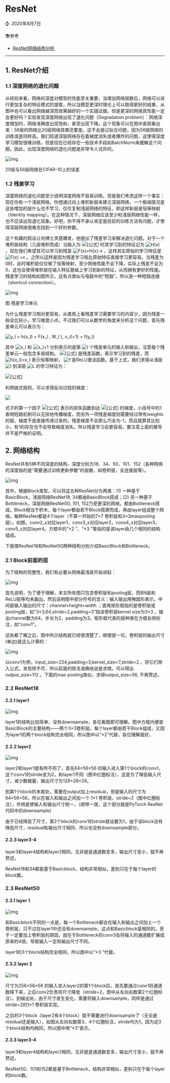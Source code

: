 # ResNet

⌚️: 2020年8月7日

📚参考

- [ResNet网络结构分析](https://zhuanlan.zhihu.com/p/79378841)

---

## 1. ResNet介绍

### **1.1 深度网络的退化问题**

从经验来看，网络的深度对模型的性能至关重要，当增加网络层数后，网络可以进行更加复杂的特征模式的提取，所以当模型更深时理论上可以取得更好的结果，从图中也可以看出网络越深而效果越好的一个实践证据。但是更深的网络其性能一定会更好吗？实验发现深度网络出现了退化问题（Degradation problem）：网络深度增加时，网络准确度出现饱和，甚至出现下降。这个现象可以在图中直观看出来：56层的网络比20层网络效果还要差。这不会是过拟合问题，因为56层网络的训练误差同样高。我们知道深层网络存在着梯度消失或者爆炸的问题，这使得深度学习模型很难训练。但是现在已经存在一些技术手段如BatchNorm来缓解这个问题。因此，出现深度网络的退化问题是非常令人诧异的。



![img](imgs/v2-dcf5688dad675cbe8fb8be243af5e1fd_720w.png)

 20层与56层网络在CIFAR-10上的误差

### **1.2 残差学习**

深度网络的退化问题至少说明深度网络不容易训练。但是我们考虑这样一个事实：现在你有一个浅层网络，你想通过向上堆积新层来建立深层网络，一个极端情况是这些增加的层什么也不学习，仅仅复制浅层网络的特征，即这样新层是恒等映射（Identity mapping）。在这种情况下，深层网络应该至少和浅层网络性能一样，也不应该出现退化现象。好吧，你不得不承认肯定是目前的训练方法有问题，才使得深层网络很难去找到一个好的参数。

这个有趣的假设让何博士灵感爆发，他提出了残差学习来解决退化问题。对于一个堆积层结构（几层堆积而成）当输入为 ![[公式]](https://www.zhihu.com/equation?tex=x) 时其学习到的特征记为 ![H(x)](https://www.zhihu.com/equation?tex=H%28x%29) ，现在我们希望其可以学习到残差 ![F(x)=H(x)-x](https://www.zhihu.com/equation?tex=F%28x%29%3DH%28x%29-x) ，这样其实原始的学习特征是 ![F(x) +x](https://www.zhihu.com/equation?tex=F%28x%29%2Bx) 。之所以这样是因为残差学习相比原始特征直接学习更容易。当残差为0时，此时堆积层仅仅做了恒等映射，至少网络性能不会下降，实际上残差不会为0，这也会使得堆积层在输入特征基础上学习到新的特征，从而拥有更好的性能。残差学习的结构如图所示。这有点类似与电路中的“短路”，所以是一种短路连接（shortcut connection）。



![img](imgs/v2-252e6d9979a2a91c2d3033b9b73eb69f_720w.png)

图 残差学习单元



为什么残差学习相对更容易，从直观上看残差学习需要学习的内容少，因为残差一般会比较小，学习难度小点。不过我们可以从数学的角度来分析这个问题，首先残差单元可以表示为：

![y_l = h(x_l) + F(x_l , W_l ), x_{l+1} = f(y_l)](https://www.zhihu.com/equation?tex=%5Cbegin%7Balign%7D+%26+%7B%7By%7D_%7Bl%7D%7D%3Dh%28%7B%7Bx%7D_%7Bl%7D%7D%29%2BF%28%7B%7Bx%7D_%7Bl%7D%7D%2C%7B%7BW%7D_%7Bl%7D%7D%29+%5C%5C+%26+%7B%7Bx%7D_%7Bl%2B1%7D%7D%3Df%28%7B%7By%7D_%7Bl%7D%7D%29+%5C%5C+%5Cend%7Balign%7D+)

其中 ![x_l](https://www.zhihu.com/equation?tex=x_%7Bl%7D) 和 ![x_l+1](https://www.zhihu.com/equation?tex=x_%7Bl%2B1%7D) 分别表示的是第 ![l](https://www.zhihu.com/equation?tex=l) 个残差单元的输入和输出，注意每个残差单元一般包含多层结构。 ![[公式]](https://www.zhihu.com/equation?tex=F) 是残差函数，表示学习到的残差，而 ![h(x_l)=x_l](https://www.zhihu.com/equation?tex=h%28x_%7Bl%7D%29%3Dx_%7Bl%7D) 表示恒等映射， ![f](https://www.zhihu.com/equation?tex=f) 是ReLU激活函数。基于上式，我们求得从浅层 ![l](https://www.zhihu.com/equation?tex=l) 到深层 ![L](https://www.zhihu.com/equation?tex=L) 的学习特征为：

![[公式]](https://www.zhihu.com/equation?tex=%7B%7Bx%7D_%7BL%7D%7D%3D%7B%7Bx%7D_%7Bl%7D%7D%2B%5Csum%5Climits_%7Bi%3Dl%7D%5E%7BL-1%7D%7BF%28%7B%7Bx%7D_%7Bi%7D%7D%7D%2C%7B%7BW%7D_%7Bi%7D%7D%29)

利用链式规则，可以求得反向过程的梯度：

![](imgs/020a.png)



式子的第一个因子 ![[公式]](https://www.zhihu.com/equation?tex=%5Cfrac%7B%5Cpartial+loss%7D%7B%5Cpartial+%7B%7Bx%7D_%7BL%7D%7D%7D) 表示的损失函数到达 ![[公式]](https://www.zhihu.com/equation?tex=L) 的梯度，小括号中的1表明短路机制可以无损地传播梯度，而另外一项残差梯度则需要经过带有weights的层，梯度不是直接传递过来的。残差梯度不会那么巧全为-1，而且就算其比较小，有1的存在也不会导致梯度消失。所以残差学习会更容易。要注意上面的推导并不是严格的证明。

## 2. 网络结构

ResNet共有5种不同深度的结构，深度分别为18、34、50、101、152（各种网络的深度指的是“需要通过训练更新参数”的层数，如卷积层，全连接层等）。



![img](imgs/v2-763773acb7949d52c2a1fdd410dd8cf2_720w.png)

其中，根据Block类型，可以将这五种ResNet分为两类：(1) 一种基于BasicBlock，浅层网络ResNet18, 34都由BasicBlock搭成；(2) 另一种基于Bottleneck，深层网络ResNet50, 101, 152乃至更深的网络，都由Bottleneck搭成。Block相当于积木，每个layer都由若干Block搭建而成，再由layer组成整个网络。每种ResNet都是4个layer（不算一开始的7×7 卷积层和3×3maxpooling层）。如图，conv2_x对应layer1，conv3_x对应layer2，conv4_x对应layer3，conv5_x对应layer4。方框中的“×2 ”、“×3 ”等指的是该layer由几个相同的结构组成。

下面借ResNet18和ResNet50两种结构分别介绍BasicBlock和Bottleneck。

### 2.1 Block前面的层

为了结构的完整性，我们有必要从网络最浅层开始讲起：

![img](imgs/v2-0ec10dcf31aded374852e330d9d5f091_720w.png)

首先说明，为了便于理解，本文所有图只包含卷积层和pooling层，而BN层和ReLU层等均未画出。然后说明图中部分符号的含义：输入输出用椭圆形表示，中间是输入输出的尺寸：channel×height×width ；直角矩形框指的是卷积层或pooling层，如“3×3,64,stride=2,padding=3”指该卷积层kernel size为3×3 ，输出channel数为64，步长为2，padding为3。矩形框代表的层种类在方框右侧标注，如“conv1”。

这些都了解之后，图中所示结构就已经很清楚了，顺便提一句，卷积层的输出尺寸(单边)是这么计算的：

![img](imgs/v2-0c2b3a13b71dec4dba9404e2a2486e48_720w.png)

以conv1为例，input_size=224,padding=3,kernel_size=7,stride=2 。将它们带入公式，发现除不尽，所以前面的除法准确地说是求商。可以得出output_size=112 。下面的max pooling类似，求得output_size=56, 不再赘述。



### 2.2 ResNet18

#### 2.2.1 layer1

![img](imgs/v2-b131b09f4926d5a68f7dffc972f4bee2_720w.png)

layer1的结构比较简单，没有downsample，各位看图即可理解。图中方框内便是BasicBlock的主要结构——两个3×3卷积层。每个layer都由若干Block组成，又因为layer1的两个block结构完全相同，所以图中以“×2”代替，各位理解就好。

#### 2.2.2 layer2

![img](imgs/v2-63febf3aaa5443039b7b8c7e184ab727_720w.png)

layer2和layer1就有所不同了，首先64×56×56 的输入进入第1个block的conv1，这个conv1的stride变为2，和layer1不同（图中红圈标注），这是为了降低输入尺寸，减少数据量，输出尺寸为128×28×28。

到第1个block的末尾处，需要在output加上residual，但是输入的尺寸为64×56×56，所以在输入和输出之间加一个 1×1 卷积层，stride=2（图中红圈标注），作用是使输入和输出尺寸统一，（顺带一提，这个部分就是PyTorch ResNet代码中的downsample）

由于已经降低了尺寸，第2个block的conv1的stride就设置为1。由于该block没有降低尺寸，residual和输出尺寸相同，所以也没有downsample部分。



#### 2.2.3 layer3-4

layer3和layer4结构和layer2相同，无非就是通道数变多，输出尺寸变小，就不再赘述。

ResNet18和34都是基于Basicblock，结构非常相似，差别只在于每个layer的block数。



### 2.3 ResNet50

#### 2.3.1 layer 1

![img](imgs/v2-37ffac677a99db0422a712cbb4bd1ae4_720w.png)



和Basicblock不同的一点是，每一个Bottleneck都会在输入和输出之间加上一个卷积层，只不过在layer1中还没有downsample，这点和Basicblock是相同的。至于一定要加上卷积层的原因，就在于Bottleneck的conv3会将输入的通道数扩展成原来的4倍，导致输入一定和输出尺寸不同。

layer1的3个block结构完全相同，所以图中以“×3 ”代替。

#### 2.3.2 layer 2



![img](imgs/v2-da3fca5ff223c189ea0a1adc5aea1272_720w.png)

尺寸为256×56×56 的输入进入layer2的第1个block后，首先要通过conv1将通道数降下来，之后conv2负责将尺寸降低（stride=2，图中从左向右数第2个红圈标注）。到输出处，由于尺寸发生变化，需要将输入downsample，同样是通过stride=2的1×1 卷积层实现。

之后的3个block（layer2有4个block）就不需要进行downsample了（无论是residual还是输入），如图从左向右数第3、4个红圈标注，stride均为1。因为这3个block结构均相同，所以图中用“×3”表示。

#### 2.3.3 layer3-4

layer3和layer4结构和layer2相同，无非就是通道数变多，输出尺寸变小，就不再赘述。

ResNet50、101和152都是基于Bottleneck，结构非常相似，差别只在于每个layer的block数。

